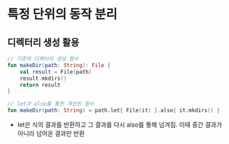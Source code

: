 # 특정 단위의 동작 분리
## 디렉터리 생성 활용
```kotlin
// 기존의 디렉터리 생성 함수
fun makeDir(path: String): File {
    val result = File(path)
    result.mkdirs()
    return result
}
```

```kotlin
// let과 also를 통한 개선된 함수
fun makeDir(path: String) = path.let{ File(it) }.also{ it.mkdirs() }
```
* let은 식의 결과를 반환하고 그 결과를 다시 also를 통해 넘겨짐. 이때 중간 결과가 아니라 넘어온 결과만 반환